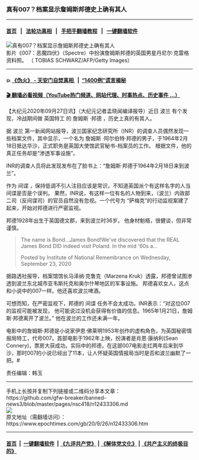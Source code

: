 ### 真有007？档案显示詹姆斯邦德史上确有其人
------------------------

#### [首页](https://github.com/gfw-breaker/banned-news3/blob/master/README.md) &nbsp;&nbsp;|&nbsp;&nbsp; [法轮功真相](https://github.com/begood0513/basic/blob/master/README.md)  &nbsp;&nbsp;|&nbsp;&nbsp; [手把手翻墙教程](https://github.com/gfw-breaker/guides/wiki)  &nbsp;&nbsp;|&nbsp;&nbsp; [一键翻墙软件](https://github.com/gfw-breaker/nogfw/blob/master/README.md)  



<div><img alt="真有007？档案显示詹姆斯邦德史上确有其人" class="attachment-djy_600_400 size-djy_600_400 wp-post-image" src="https://i.epochtimes.com/assets/uploads/2020/09/1511070204052669-600x400.jpg"/>
<div class="caption">
 影片《007：恶魔四伏》（Spectre）中扮演詹姆斯邦德的英国男星丹尼尔‧克雷格 资料照。 （ TOBIAS SCHWARZ/AFP/Getty Images）
</div></div><hr/>

#### 💥 [《伪火》 - 天安门自焚真相 ](http://158.247.195.190:10000/videos/blog/weihuo.html)&nbsp; |&nbsp; [“1400例”谎言揭秘  ](http://158.247.195.190:10000/videos/blog/jiexi1400.html)

#### [ 🎬  翻墙必看视频（YouTube热门频道、网站代理、时事热点、历史事件 ...）](https://github.com/gfw-breaker/links/blob/master/banned.md)

<div><p>
 【大纪元2020年09月27日讯】（大纪元记者孟晓闻编译报导）近日
 <ok href="https://www.epochtimes.com/gb/tag/%E6%B3%A2%E5%85%B0.html">
  波兰
 </ok>
 有个发现，冷战期间做
 <ok href="https://www.epochtimes.com/gb/tag/%E8%8B%B1%E5%9B%BD%E7%89%B9%E5%B7%A5.html">
  英国特工
 </ok>
 的
 <ok href="https://www.epochtimes.com/gb/tag/%E8%A9%B9%E5%A7%86%E6%96%AF.html">
  詹姆斯
 </ok>
 ‧邦德 ，历史上真的有其人。
</p>
<p>
 据
 <ok href="https://www.epochtimes.com/gb/tag/%E6%B3%A2%E5%85%B0.html">
  波兰
 </ok>
 第一新闻网站报导，波兰国家纪念研究所（INR）的调查人员偶然发现一些档案文件，其中显示，一个名为
 <ok href="https://www.epochtimes.com/gb/tag/%E8%A9%B9%E5%A7%86%E6%96%AF.html">
  詹姆斯
 </ok>
 ‧阿尔伯特‧邦德的男子，于1964年2月18日抵达华沙，正式职务是英国大使馆武官秘书-档案员的工作。 根据文件，他的真正任务却是“渗透军事设施”。
</p>
<p>
 INR的调查人员将此发现发布在了脸书上：“詹姆斯‧邦德于1964年2月18日来到波兰”。
</p>
<p>
 作为
 <ok href="https://www.epochtimes.com/gb/tag/%E9%97%B4%E8%B0%8D.html">
  间谍
 </ok>
 ，保持低调不引人注目应该是常识，不知道英国派个有这样名字的人当间谍是否是个误判。 果然，INR说，有这样一位有名的人物到来，（波兰）内政部二司（反间谍司）的官员自然没有忽视。一个代号为 “萨梅克”的行动监视案建了起来，开始对邦德进行严密监视。
</p>
<p>
 邦德1928年出生于英国德文郡，来到波兰时36岁。 他身材魁梧，很健谈，但非常谨慎。
</p>
<div id="fb-root">
</div>
<p>
</p>
<div class="fb-post" data-href="https://www.facebook.com/ipngovplEng/posts/383842576320415" data-width="640">
 <blockquote cite="https://www.facebook.com/ipngovplEng/posts/383842576320415" class="fb-xfbml-parse-ignore">
  <p>
   The name is Bond…James Bond!We've discovered that the REAL James Bond DID indeed visit Poland. In the mid '60s a…
  </p>
  <p>
   Posted by
   <ok href="https://www.facebook.com/ipngovplEng/">
    Institute of National Remembrance
   </ok>
   on
   <ok href="https://www.facebook.com/ipngovplEng/posts/383842576320415">
    Wednesday, September 23, 2020
   </ok>
  </p>
 </blockquote>
</div>
<p>
 据路透社报导，档案馆馆长马泽纳‧克鲁克（Marzena Kruk）透露，邦德曾试图渗透到波兰东北城市亚韦斯托克和奥尔什琴地区的军事设施。 邦德喜欢女人，这点和小说中的007一样。他还喜欢波兰啤酒。
</p>
<p>
 可想而知，在严密监视下，邦德的
 <ok href="https://www.epochtimes.com/gb/tag/%E9%97%B4%E8%B0%8D.html">
  间谍
 </ok>
 任务不会太成功。INR表示：“对这位007的监视可能被发现， 他可能说过没机会获得有价值的信息。1965年1月21日，詹姆斯‧邦德离开了波兰。” 他在波兰的工作还未满一年。
</p>
<p>
</p>
<p>
 电影中的詹姆斯‧邦德是小说家伊恩‧佛莱明1953年创作的虚构角色，为英国秘密情报局特工，代号007。首部电影于1962年上映，扮演者是肖恩‧康纳利(Sean Connery)，票房大获成功。实际中的邦德，在这部007电影走红两年后来到华沙，那时007的小说已经出了11本，让人怀疑英国情报局当时是否和波兰幽默了一把。#
</p>
<p>
 责任编辑：韩玉
</p>
</div>
<hr/>
手机上长按并复制下列链接或二维码分享本文章：<br/>
https://github.com/gfw-breaker/banned-news3/blob/master/pages/nsc418/n12433306.md <br/>
<a href='https://github.com/gfw-breaker/banned-news3/blob/master/pages/nsc418/n12433306.md'><img src='https://github.com/gfw-breaker/banned-news3/blob/master/pages/nsc418/n12433306.md.png'/></a> <br/>
原文地址（需翻墙访问）：https://www.epochtimes.com/gb/20/9/26/n12433306.htm


------------------------
#### [首页](https://github.com/gfw-breaker/banned-news3/blob/master/README.md) &nbsp;|&nbsp; [一键翻墙软件](https://github.com/gfw-breaker/nogfw/blob/master/README.md) &nbsp;| [《九评共产党》](https://github.com/gfw-breaker/9ping.md/blob/master/README.md#九评之一评共产党是什么) | [《解体党文化》](https://github.com/gfw-breaker/jtdwh.md/blob/master/README.md) | [《共产主义的终极目的》](https://github.com/gfw-breaker/gczydzjmd.md/blob/master/README.md)


<img src='http://gfw-breaker.win/banned-news3/pages/nsc418/n12433306.md' width='0px' height='0px'/>